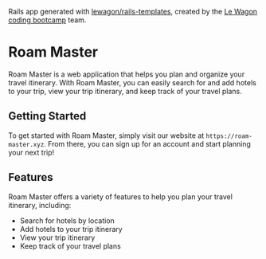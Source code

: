 Rails app generated with [lewagon/rails-templates](https://github.com/lewagon/rails-templates), created by the [Le Wagon coding bootcamp](https://www.lewagon.com) team.
# Roam Master

Roam Master is a web application that helps you plan and organize your travel itinerary. With Roam Master, you can easily search for and add hotels to your trip, view your trip itinerary, and keep track of your travel plans.

## Getting Started

To get started with Roam Master, simply visit our website at `https://roam-master.xyz`. From there, you can sign up for an account and start planning your next trip!

## Features

Roam Master offers a variety of features to help you plan your travel itinerary, including:

- Search for hotels by location
- Add hotels to your trip itinerary
- View your trip itinerary
- Keep track of your travel plans
